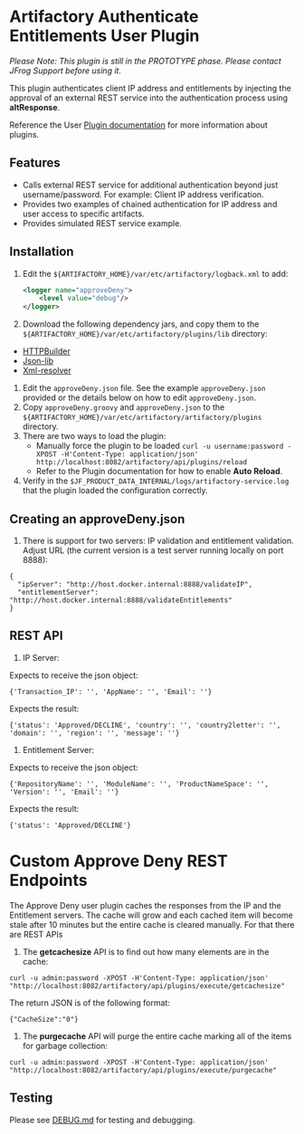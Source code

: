 Artifactory Authenticate Entitlements User Plugin
=================================================

*Please Note:  This plugin is still in the PROTOTYPE phase.  Please contact JFrog Support before using it.*

This plugin authenticates client IP address and entitlements by
injecting the approval of an external REST service into the authentication
process using **altResponse**.

Reference the User [Plugin documentation](https://www.jfrog.com/confluence/display/JFROG/User+Plugins)
for more information about plugins.

Features
--------

- Calls external REST service for additional authentication beyond just
  username/password. For example: Client IP address verification.
- Provides two examples of chained authentication for IP address and
  user access to specific artifacts.
- Provides simulated REST service example.

Installation
---------------------

1. Edit the `${ARTIFACTORY_HOME}/var/etc/artifactory/logback.xml` to add:

   ```xml
   <logger name="approveDeny">
       <level value="debug"/>
   </logger>
   ```

1. Download the following dependency jars, and copy them to the
  `${ARTIFACTORY_HOME}/var/etc/artifactory/plugins/lib` directory:
  * [HTTPBuilder](https://bintray.com/bintray/jcenter/org.codehaus.groovy.modules.http-builder%3Ahttp-builder/_latestVersion)
  * [Json-lib](https://bintray.com/bintray/jcenter/net.sf.json-lib%3Ajson-lib/_latestVersion)
  * [Xml-resolver](https://bintray.com/bintray/jcenter/xml-resolver%3Axml-resolver/_latestVersion)
1. Edit the `approveDeny.json` file. See the example `approveDeny.json` provided or
   the details below on how to edit `approveDeny.json`.
1. Copy `approveDeny.groovy` and `approveDeny.json` to the `${ARTIFACTORY_HOME}/var/etc/artifactory/artifactory/plugins` directory.
1. There are two ways to load the plugin:
   - Manually force the plugin to be loaded `curl -u username:password -XPOST -H'Content-Type: application/json' http://localhost:8082/artifactory/api/plugins/reload`
   - Refer to the Plugin documentation for how to enable **Auto Reload**.
1. Verify in the `$JF_PRODUCT_DATA_INTERNAL/logs/artifactory-service.log` that the plugin
   loaded the configuration correctly.

Creating an approveDeny.json
-------------------------

1. There is support for two servers: IP validation and entitlement validation. Adjust
   URL (the current version is a test server running locally on port 8888):

  ```
  {
    "ipServer": "http://host.docker.internal:8888/validateIP",
    "entitlementServer": "http://host.docker.internal:8888/validateEntitlements"
  }
  ```

REST API
-------------------------
1. IP Server:

  Expects to receive the json object:

  ```
  {'Transaction_IP': '', 'AppName': '', 'Email': ''}
  ```

  Expects the result:

  ```
  {'status': 'Approved/DECLINE', 'country': '', 'country2letter': '', 'domain': '', 'region': '', 'message': ''}
  ```

1. Entitlement Server:

  Expects to receive the json object:

  ```
  {'RepositoryName': '', 'ModuleName': '', 'ProductNameSpace': '', 'Version': '', 'Email': ''}
  ```

  Expects the result:

  ```
  {'status': 'Approved/DECLINE'}
  ```

Custom Approve Deny REST Endpoints
==================================

The Approve Deny user plugin caches the responses from the IP and the Entitlement
servers. The cache will grow and each cached item will become stale after
10 minutes but the entire cache is cleared manually. For that there are REST APIs

1. The **getcachesize** API is to find out how many elements are in the cache:
  ```
  curl -u admin:password -XPOST -H'Content-Type: application/json' "http://localhost:8082/artifactory/api/plugins/execute/getcachesize"
  ```

  The return JSON is of the following format:

  ```
  {"CacheSize":"0"}
  ```

1. The **purgecache** API will purge the entire cache marking all of the items
for garbage collection:

  ```
  curl -u admin:password -XPOST -H'Content-Type: application/json' "http://localhost:8082/artifactory/api/plugins/execute/purgecache"
  ```

Testing
-------

Please see [DEBUG.md](DEBUG.md) for testing and debugging.
